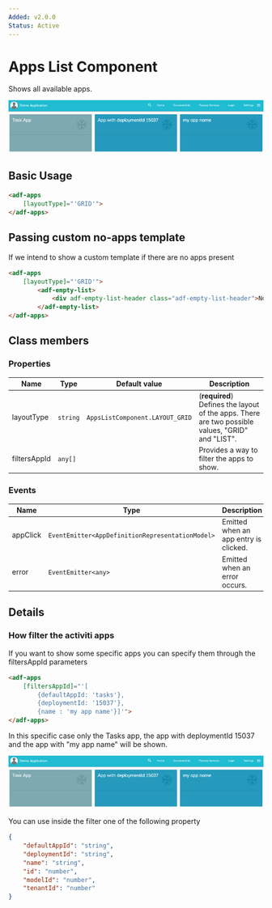 ```yaml
---
Added: v2.0.0
Status: Active
---
```

# Apps List Component

Shows all available apps.

![how-filter-apps](../docassets/images/how-filter-apps.png)

## Basic Usage

```html
<adf-apps 
    [layoutType]="'GRID'">
</adf-apps>
```

## Passing custom no-apps template

If we intend to show a custom template if there are no apps present

```html
<adf-apps
    [layoutType]="'GRID'">
        <adf-empty-list>
            <div adf-empty-list-header class="adf-empty-list-header">No apps present</div>
        </adf-empty-list>
</adf-apps>
```

## Class members

### Properties

| Name | Type | Default value | Description |
| ---- | ---- | ------------- | ----------- |
| layoutType | `string` | `AppsListComponent.LAYOUT_GRID` | (**required**) Defines the layout of the apps. There are two possible values, "GRID" and "LIST". |
| filtersAppId | `any[]` |  | Provides a way to filter the apps to show.  |

### Events

| Name | Type | Description |
| ---- | ---- | ----------- |
| appClick | `EventEmitter<AppDefinitionRepresentationModel>` | Emitted when an app entry is clicked. |
| error | `EventEmitter<any>` | Emitted when an error occurs. |

## Details

### How filter the activiti apps

If you want to show some specific apps you can specify them through the filtersAppId parameters

```html
<adf-apps 
    [filtersAppId]="'[
        {defaultAppId: 'tasks'}, 
        {deploymentId: '15037'}, 
        {name : 'my app name'}]'">
</adf-apps>
```

In this specific case only the Tasks app, the app with deploymentId 15037 and the app with "my app name" will be shown.

![how-filter-apps](../docassets/images/how-filter-apps.png)

You can use inside the filter one of the following property 

```json
{ 
    "defaultAppId": "string", 
    "deploymentId": "string", 
    "name": "string", 
    "id": "number", 
    "modelId": "number",
    "tenantId": "number"
}
```
